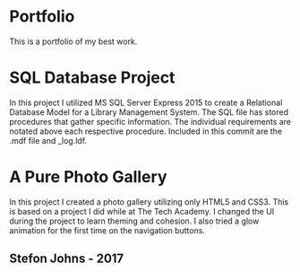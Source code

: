 # Portfolio
This is a portfolio of my best work.

# SQL Database Project 

In this project I utilized MS SQL Server Express 2015 to create a Relational Database Model for a Library Management System.
The SQL file has stored procedures that gather specific information. The individual requirements are notated above each respective procedure.
Included in this commit are the .mdf file and _log.ldf.

# A Pure Photo Gallery

In this project I created a photo gallery utilizing only HTML5 and CSS3.
This is based on a project I did while at The Tech Academy. I changed the UI during the project to learn theming and cohesion.
I also tried a glow animation for the first time on the navigation buttons.

## Stefon Johns - 2017
